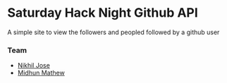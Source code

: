 # Saturday Hack Night Github API
A simple site to view the followers and peopled followed by a github user
### Team
- [Nikhil Jose](https://github.com/nikiljos)
- [Midhun Mathew](https://github.com/memidhun)

 

